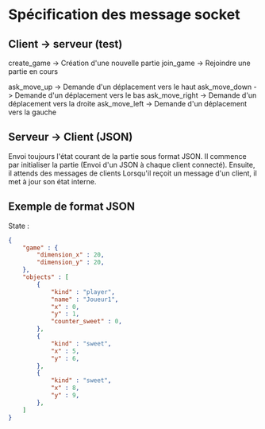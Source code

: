 # Spécification des message socket

## Client -> serveur (test)

create_game -> Création d'une nouvelle partie
join_game -> Rejoindre une partie en cours

ask_move_up -> Demande d'un déplacement vers le haut
ask_move_down -> Demande d'un déplacement vers le bas
ask_move_right -> Demande d'un déplacement vers la droite
ask_move_left -> Demande d'un déplacement vers la gauche

## Serveur -> Client (JSON)

Envoi toujours l'état courant de la partie sous format JSON.
Il commence par initialiser la partie (Envoi d'un JSON à chaque client connecté).
Ensuite, il attends des messages de clients
Lorsqu'il reçoit un message d'un client, il met à jour son état interne.


## Exemple de format JSON
State : 
```json
{
    "game" : {
        "dimension_x" : 20,
        "dimension_y" : 20,
    },
    "objects" : [
        {
            "kind" : "player",
            "name" : "Joueur1",
            "x" : 0,
            "y" : 1,
            "counter_sweet" : 0,
        },
        {
            "kind" : "sweet",
            "x" : 5,
            "y" : 6,
        },
        {
            "kind" : "sweet",
            "x" : 8,
            "y" : 9,
        },
    ]
}
```
